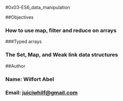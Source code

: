 #0x03-ES6_data_manipulation

##Objectives
### How to use map, filter and reduce on arrays
###Typed arrays
### The Set, Map, and Weak link data structures

##Author
### Name: Wilfort Abel
### Email: juiciwhilf@gmail.com
